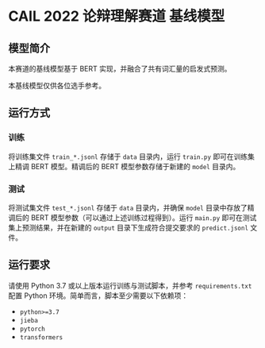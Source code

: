 # CAIL 2022 论辩理解赛道 基线模型

## 模型简介

本赛道的基线模型基于 BERT 实现，并融合了共有词汇量的启发式预测。

本基线模型仅供各位选手参考。

## 运行方式

### 训练

将训练集文件 `train_*.jsonl` 存储于 `data` 目录内，运行 `train.py` 即可在训练集上精调 BERT 模型。精调后的 BERT 模型参数存储于新建的 `model` 目录内。

### 测试

将测试集文件 `test_*.jsonl` 存储于 `data` 目录内，并确保 `model` 目录中存放了精调后的 BERT 模型参数（可以通过上述训练过程得到）。运行 `main.py` 即可在测试集上预测结果，并在新建的 `output` 目录下生成符合提交要求的 `predict.jsonl` 文件。

## 运行要求

请使用 Python 3.7 或以上版本运行训练与测试脚本，并参考 `requirements.txt` 配置 Python 环境。简单而言，脚本至少需要以下依赖项：

- `python>=3.7`
- `jieba`
- `pytorch`
- `transformers`
